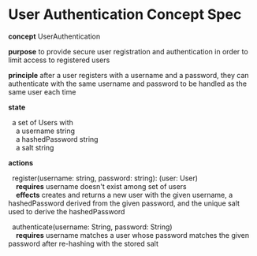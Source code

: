 # User Authentication Concept Spec

**concept** UserAuthentication

**purpose** to provide secure user registration and authentication in order to limit access to registered users

**principle** after a user registers with a username and a password, they can authenticate with the same username and password to be handled as the same user each time

**state**

&nbsp; a set of Users with \
&nbsp;&nbsp;&nbsp; a username string \
&nbsp;&nbsp;&nbsp; a hashedPassword string \
&nbsp;&nbsp;&nbsp; a salt string

**actions**

&nbsp; register(username: string, password: string): (user: User) \
&nbsp;&nbsp;&nbsp; **requires** username doesn't exist among set of users \
&nbsp;&nbsp;&nbsp; **effects** creates and returns a new user with the given username, a hashedPassword derived from the given password, and the unique salt used to derive the hashedPassword

&nbsp; authenticate(username: String, password: String) \
&nbsp;&nbsp;&nbsp; **requires** username matches a user whose password matches the given password after re-hashing with the stored salt
